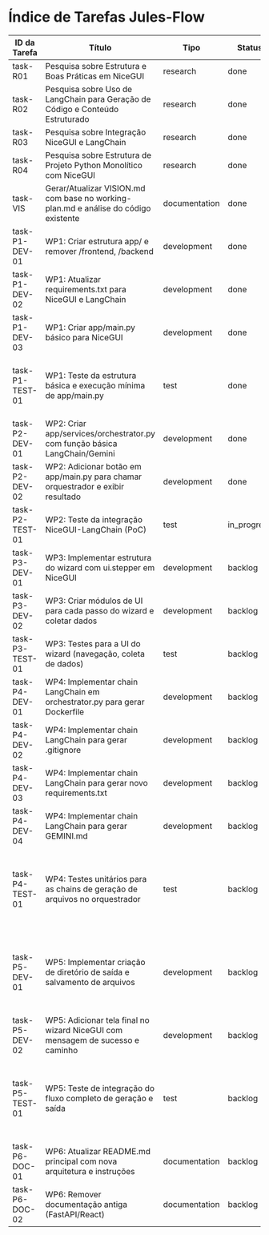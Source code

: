 # Índice de Tarefas Jules-Flow

| ID da Tarefa | Título | Tipo | Status | Prioridade | Dependências | Atribuído |
|--------------|--------|------|--------|------------|--------------|-----------|
| task-R01     | Pesquisa sobre Estrutura e Boas Práticas em NiceGUI | research | done        | high       | []           | Jules     |
| task-R02     | Pesquisa sobre Uso de LangChain para Geração de Código e Conteúdo Estruturado | research | done        | high       | []           | Jules     |
| task-R03     | Pesquisa sobre Integração NiceGUI e LangChain | research | done        | medium     | ["task-R01", "task-R02"] | Jules     |
| task-R04     | Pesquisa sobre Estrutura de Projeto Python Monolítico com NiceGUI | research | done        | medium     | ["task-R01"] | Jules     |
| task-VIS     | Gerar/Atualizar VISION.md com base no working-plan.md e análise do código existente | documentation | done        | high       | []           | Jules     |
| task-P1-DEV-01 | WP1: Criar estrutura app/ e remover /frontend, /backend | development | done        | high       | []           | Jules     |
| task-P1-DEV-02 | WP1: Atualizar requirements.txt para NiceGUI e LangChain | development | done        | high       | ["task-P1-DEV-01"] | Jules     |
| task-P1-DEV-03 | WP1: Criar app/main.py básico para NiceGUI | development | done        | high       | ["task-P1-DEV-01"] | Jules     |
| task-P1-TEST-01 | WP1: Teste da estrutura básica e execução mínima de app/main.py | test | done        | medium     | ["task-P1-DEV-01", "task-P1-DEV-02", "task-P1-DEV-03"] | Jules     |
| task-P2-DEV-01 | WP2: Criar app/services/orchestrator.py com função básica LangChain/Gemini | development | done        | high       | ["task-P1-DEV-03"] | Jules     |
| task-P2-DEV-02 | WP2: Adicionar botão em app/main.py para chamar orquestrador e exibir resultado | development | done        | high       | ["task-P1-DEV-03", "task-P2-DEV-01"] | Jules     |
| task-P2-TEST-01 | WP2: Teste da integração NiceGUI-LangChain (PoC) | test | in_progress | medium     | ["task-P2-DEV-01", "task-P2-DEV-02"] | Jules     |
| task-P3-DEV-01 | WP3: Implementar estrutura do wizard com ui.stepper em NiceGUI | development | backlog    | high       | ["task-P1-DEV-03"] | Jules     |
| task-P3-DEV-02 | WP3: Criar módulos de UI para cada passo do wizard e coletar dados | development | backlog    | high       | ["task-P3-DEV-01"] | Jules     |
| task-P3-TEST-01 | WP3: Testes para a UI do wizard (navegação, coleta de dados) | test | backlog    | medium     | ["task-P3-DEV-01", "task-P3-DEV-02"] | Jules     |
| task-P4-DEV-01 | WP4: Implementar chain LangChain em orchestrator.py para gerar Dockerfile | development | backlog    | high       | ["task-P2-DEV-01"] | Jules     |
| task-P4-DEV-02 | WP4: Implementar chain LangChain para gerar .gitignore | development | backlog    | medium     | ["task-P2-DEV-01"] | Jules     |
| task-P4-DEV-03 | WP4: Implementar chain LangChain para gerar novo requirements.txt | development | backlog    | medium     | ["task-P1-DEV-02", "task-P2-DEV-01"] | Jules     |
| task-P4-DEV-04 | WP4: Implementar chain LangChain para gerar GEMINI.md | development | backlog    | high       | ["task-P2-DEV-01"] | Jules     |
| task-P4-TEST-01 | WP4: Testes unitários para as chains de geração de arquivos no orquestrador | test | backlog    | medium     | ["task-P4-DEV-01", "task-P4-DEV-02", "task-P4-DEV-03", "task-P4-DEV-04"] | Jules     |
| task-P5-DEV-01 | WP5: Implementar criação de diretório de saída e salvamento de arquivos | development | backlog    | high       | ["task-P4-DEV-01", "task-P4-DEV-02", "task-P4-DEV-03", "task-P4-DEV-04"] | Jules     |
| task-P5-DEV-02 | WP5: Adicionar tela final no wizard NiceGUI com mensagem de sucesso e caminho | development | backlog    | medium     | ["task-P3-DEV-01", "task-P5-DEV-01"] | Jules     |
| task-P5-TEST-01 | WP5: Teste de integração do fluxo completo de geração e saída | test | backlog    | medium     | ["task-P3-TEST-01", "task-P4-TEST-01", "task-P5-DEV-01", "task-P5-DEV-02"] | Jules     |
| task-P6-DOC-01 | WP6: Atualizar README.md principal com nova arquitetura e instruções | documentation | backlog    | medium     | ["task-P5-DEV-02"] | Jules     |
| task-P6-DOC-02 | WP6: Remover documentação antiga (FastAPI/React) | documentation | backlog    | low        | ["task-P6-DOC-01"] | Jules     |
